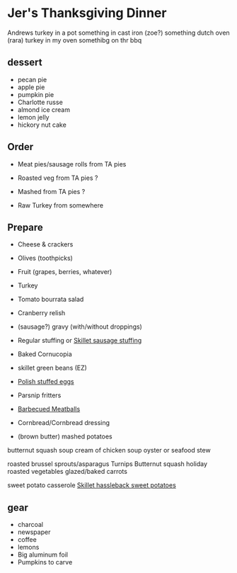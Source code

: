 # Jer's Thanksgiving Dinner

Andrews turkey in a pot
something in cast iron (zoe?)
something dutch oven (rara)
turkey in my oven
somethibg on thr bbq

## dessert

- pecan pie
- apple pie
- pumpkin pie
- Charlotte russe
- almond ice cream
- lemon jelly
- hickory nut cake

## Order

- Meat pies/sausage rolls from TA pies
- Roasted veg from TA pies ?
- Mashed from TA pies ?

- Raw Turkey from somewhere

## Prepare

- Cheese & crackers
- Olives (toothpicks)
- Fruit (grapes, berries, whatever)

- Turkey
- Tomato bourrata salad

- Cranberry relish
- (sausage?) gravy (with/without droppings)
- Regular stuffing or [Skillet sausage stuffing](https://www.tasteofhome.com/recipes/skillet-sausage-stuffing/)
- Baked Cornucopia
- skillet green beans (EZ)

- [Polish stuffed eggs](https://www.thespruceeats.com/polish-stuffed-eggs-jajka-faszerowany-recipe-1135637)
- Parsnip fritters
- [Barbecued Meatballs](https://www.tasteofhome.com/recipes/barbecued-meatballs/)
- Cornbread/Cornbread dressing
- (brown butter) mashed potatoes

butternut squash soup
cream of chicken soup
oyster or seafood stew

roasted brussel sprouts/asparagus
Turnips
Butternut squash
holiday roasted vegetables
glazed/baked carrots

sweet potato casserole
[Skillet hassleback sweet potatoes](https://www.tasteofhome.com/recipes/skillet-hasselback-sweet-potatoes/)

## gear

- charcoal
- newspaper
- coffee
- lemons
- Big aluminum foil
- Pumpkins to carve
